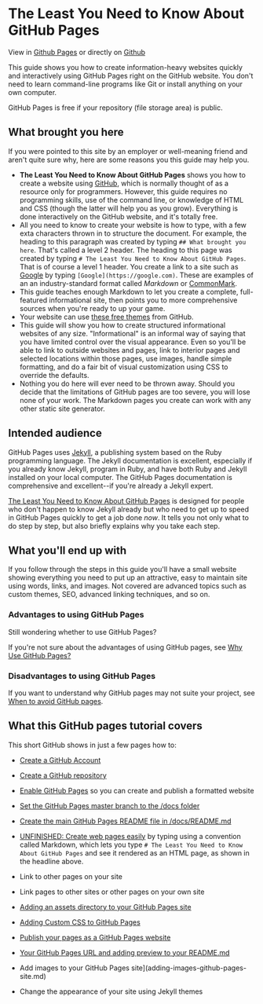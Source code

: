 # The Least You Need to Know About GitHub Pages

View in [Github Pages](https://tomcam.github.io/least-github-pages/) or directly on [Github](https://github.com/tomcam/least-github-pages/) 

This guide shows you how to create information-heavy websites quickly 
and interactively using GitHub Pages right on the GitHub website. You
don't need to learn command-line programs like Git or install anything
on your own computer.

GitHub Pages is free if your repository (file storage area) is public.

## What brought you here

If you were pointed to this site by an employer or well-meaning friend and aren't quite sure why, 
here are some reasons you this guide may help you.

* **The Least You Need to Know About GitHub Pages** shows you how to create a website using [GitHub](https://github.com),
which is normally thought of as a resource only for programmers. However, this guide requires no programming skills, use
of the command line, or knowledge of HTML and CSS (though the latter will help you as you grow). Everything is done
interactively on the GitHub website, and it's totally free. 
* All you need to know to create your website is how to type, with a
few exta characters thrown in to structure the document. For example, the heading to this paragraph was created by typing
`## What brought you here`. That's called a level 2 header. The heading to this page was created by typing
`# The Least You Need to Know About GitHub Pages`. That is of course a level 1 header. You create a link to
a site such as [Google](https://google.com) by typing `[Google](https://google.com)`. These are examples of an an industry-standard
format called *Markdown* or [CommonMark](https://commonmark.org). 
* This guide teaches enough Markdown to let you create a complete, full-featured informational site, then points
you to more comprehensive sources when you're ready to up your game.
* Your website can use [these free themes](https://pages.github.com/themes/) from GitHub.
* This guide will show you how to create structured informational websites of any size. "Informational" is an informal
way of saying that you have limited control over the visual appearance. Even so you'll be able to link to outside websites
and pages, link to interior pages and selected locations within those pages, use images, handle simple formatting, and
do a fair bit of visual customization using CSS to override the defaults.
* Nothing you do here will ever need to be thrown away. Should you decide that the limitations of GitHub pages are too severe,
you will lose none of your work. The Markdown pages you create can work with any other static site generator.

## Intended audience

GitHub Pages uses [Jekyll](https://jekyllrb.com), a publishing system based on the Ruby programming language. The Jekyll documentation is excellent, especially if you already know Jekyll, program in Ruby, and have both Ruby and Jekyll installed on your local computer. The GitHub Pages documentation is comprehensive and excellent--if you're already a Jekyll expert.

[The Least You Need to Know About GitHub Pages](./) is designed for people who don't happen to know Jekyll already but who need to get up to speed in GitHub Pages quickly to get a job done *now*. It tells you not only what to do step by step,
but also briefly explains why you take each step.

## What you'll end up with

If you follow through the steps in this guide you'll have a small website showing everything you need to put up an attractive, easy to maintain site using words, links, and images. Not covered are advanced topics such as custom themes, SEO, advanced linking techniques, and so on.

### Advantages to using GitHub Pages

Still wondering whether to use GitHub Pages?

If you're not sure about the advantages of using GitHub pages, see [Why Use GitHub Pages?](github-pages-advantages.md)

### Disadvantages to using GitHub Pages

If you want to understand why GitHub pages may not suite your project, see [When to avoid GitHub pages](github-pages-disadvantages.md).

## What this GitHub pages tutorial covers

This short GitHub shows in just a few pages how to:

* [Create a GitHub Account](creating-github-account.md)
* [Create a GitHub repository](creating-github-repository.md)
* [Enable GitHub Pages](enable-github-pages.md) so you can create and publish a formatted website 
* [Set the GitHub Pages master branch to the /docs folder](set-github-pages-master-branch.md)
* [Create the main GitHub Pages README file in /docs/README.md](github-pages-create-readme.md)

* [UNFINISHED: Create web pages easily](create-page-github.md) by typing using a convention called Markdown, which lets
you type `# The Least You Need to Know About GitHub Pages` and see it 
rendered as an HTML page, as shown in the headline above.
* Link to other pages on your site
* Link pages to other sites or other pages on your own site
* [Adding an assets directory to your GitHub Pages site](customizing-github-pages-css.md#assets)
* [Adding Custom CSS to GitHub Pages](customizing-github-pages-css.md##css)
* [Publish your pages as a GitHub Pages website](publish-to-github-pages.md)
* [Your GitHub Pages URL and adding preview to your README.md](add-github-pages-preview.md)
* Add images to your GitHub Pages site](adding-images-github-pages-site.md)
* Change the appearance of your site using Jekyll themes

